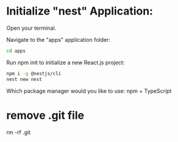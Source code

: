 # Initialize "nest" Application:

Open your terminal.

Navigate to the "apps" application folder:

```bash
cd apps
```

Run npm init to initialize a new React.js project:

```bash
npm i -g @nestjs/cli
nest new nest
```

Which package manager would you like to use: npm + TypeScript

# remove .git file

rm -rf .git
